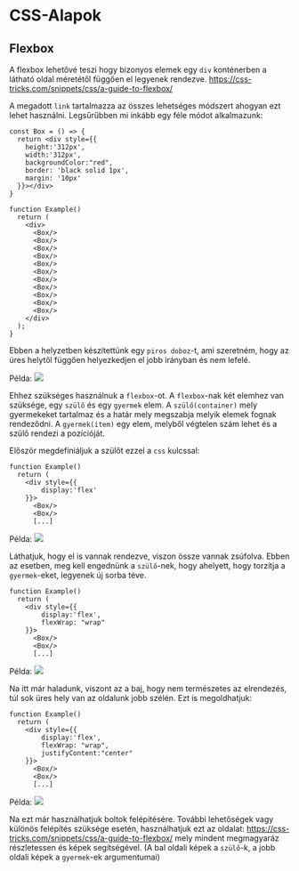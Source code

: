 # CSS-Alapok
## Flexbox
A flexbox lehetővé teszi hogy bizonyos elemek egy ```div``` konténerben a látható oldal méretétől függően el legyenek rendezve.
https://css-tricks.com/snippets/css/a-guide-to-flexbox/

A megadott ```link``` tartalmazza az összes lehetséges módszert ahogyan ezt lehet használni. Legsűrűbben mi inkább egy féle módot alkalmazunk:

```
const Box = () => {
  return <div style={{
    height:'312px',
    width:'312px',
    backgroundColor:"red",
    border: 'black solid 1px',
    margin: '10px'
  }}></div>
}

function Example() 
  return (
    <div>
      <Box/>
      <Box/>
      <Box/>
      <Box/>
      <Box/>
      <Box/>
      <Box/>
      <Box/>
      <Box/>
      <Box/>
      <Box/>
    </div>
  );
}
```
Ebben a helyzetben készítettünk egy ```piros doboz```-t, ami szeretném, hogy az üres helytől függően helyezkedjen el jobb irányban és nem lefelé.

Példa:
![](../képek/css-alapok-1.png)

Ehhez szükséges használnuk a ```flexbox```-ot.
A ```flexbox```-nak két elemhez van szüksége, egy ```szülő``` és egy ```gyermek``` elem.
A ```szülő(container)``` mely gyermekeket tartalmaz és a határ mely megszabja melyik elemek fognak rendeződni.
A ```gyermek(item)``` egy elem, melyből végtelen szám lehet és a szülő rendezi a pozícióját.

Először megdefiniáljuk a szülőt ezzel a ```css``` kulcssal:

```
function Example() 
  return (
    <div style={{
        display:'flex'
    }}>
      <Box/>
      <Box/>
      [...]
```
Példa:
![](../képek/css-alapok-2.png)

Láthatjuk, hogy el is vannak rendezve, viszon össze vannak zsúfolva. Ebben az esetben, meg kell engednünk a ```szülő```-nek, hogy ahelyett, hogy torzítja a ```gyermek```-eket, legyenek új sorba téve.

```
function Example() 
  return (
    <div style={{
        display:'flex',
        flexWrap: "wrap"
    }}>
      <Box/>
      <Box/>
      [...]
```

Példa:
![](../képek/css-alapok-3.png)

Na itt már haladunk, viszont az a baj, hogy nem természetes az elrendezés, túl sok üres hely van az oldalunk jobb szélén. Ezt is megoldhatjuk:

```
function Example() 
  return (
    <div style={{
        display:'flex',
        flexWrap: "wrap",
        justifyContent:"center"
    }}>
      <Box/>
      <Box/>
      [...]
```

Példa:
![](../képek/css-alapok-4.png)

Na ezt már használhatjuk boltok felépítésére. További lehetőségek vagy különös felépítés szüksége esetén, használhatjuk ezt az oldalat: https://css-tricks.com/snippets/css/a-guide-to-flexbox/ mely mindent megmagyaráz részletessen és képek segítségével. (A bal oldali képek a ```szülő```-k, a jobb oldali képek a ```gyermek```-ek argumentumai)
